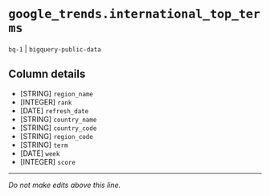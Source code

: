 # `google_trends.international_top_terms`
`bq-1` | `bigquery-public-data`

## Column details
* [STRING]    `region_name`
* [INTEGER]   `rank`
* [DATE]      `refresh_date`
* [STRING]    `country_name`
* [STRING]    `country_code`
* [STRING]    `region_code`
* [STRING]    `term`
* [DATE]      `week`
* [INTEGER]   `score`

-------------------------------------------------------------------------------
*Do not make edits above this line.*
